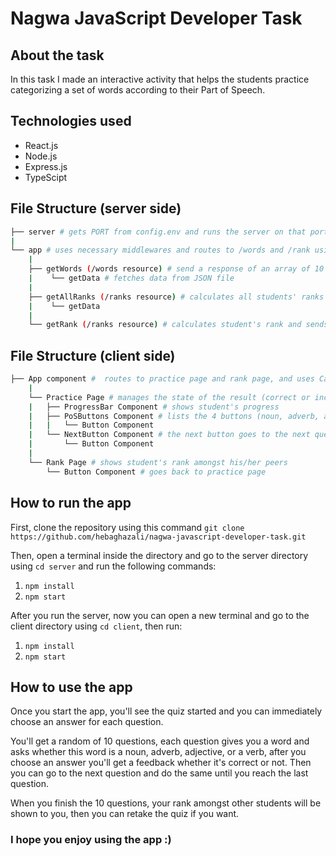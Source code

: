 # Nagwa JavaScript Developer Task

## About the task

In this task I made an interactive activity that helps the students practice categorizing a set of words according to their Part of Speech.

## Technologies used

- React.js
- Node.js
- Express.js
- TypeScipt

## File Structure (server side)

```bash
├── server # gets PORT from config.env and runs the server on that port
|
└── app # uses necessary middlewares and routes to /words and /rank using the required methods
    |
    ├── getWords (/words resource) # send a response of an array of 10 random words
    |    └── getData # fetches data from JSON file
    |
    ├── getAllRanks (/ranks resource) # calculates all students' ranks and sends a response of all distinct ranks
    |    └── getData
    |
    └── getRank (/ranks resource) # calculates student's rank and sends it as a response
```

## File Structure (client side)

```bash
├── App component #  routes to practice page and rank page, and uses Card Component as its layout
    |
    └── Practice Page # manages the state of the result (correct or incorrect), the progress, and the number of correct answers
    |   ├── ProgressBar Component # shows student's progress
    |   ├── PoSButtons Component # lists the 4 buttons (noun, adverb, adjective, verb)
    |   |   └── Button Component
    |   └── NextButton Component # the next button goes to the next question
    |       └── Button Component
    |
    └── Rank Page # shows student's rank amongst his/her peers
        └── Button Component # goes back to practice page
```

## How to run the app

First, clone the repository using this command `git clone https://github.com/hebaghazali/nagwa-javascript-developer-task.git`

Then, open a terminal inside the directory and go to the server directory using `cd server` and run the following commands:

1. `npm install`
2. `npm start`

After you run the server, now you can open a new terminal and go to the client directory using `cd client`, then run:

1. `npm install`
2. `npm start`

## How to use the app

Once you start the app, you'll see the quiz started and you can immediately choose an answer for each question.

You'll get a random of 10 questions, each question gives you a word and asks whether this word is a noun, adverb, adjective, or a verb, after you choose an answer you'll get a feedback whether it's correct or not. Then you can go to the next question and do the same until you reach the last question.

When you finish the 10 questions, your rank amongst other students will be shown to you, then you can retake the quiz if you want.

### I hope you enjoy using the app :)
